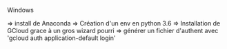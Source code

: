 Windows

=> install de Anaconda
=> Création d'un env en python 3.6
=> Installation de GCloud grace à un gros wizard pourri
=> générer un fichier d'authent avec 'gcloud auth application-default login'
